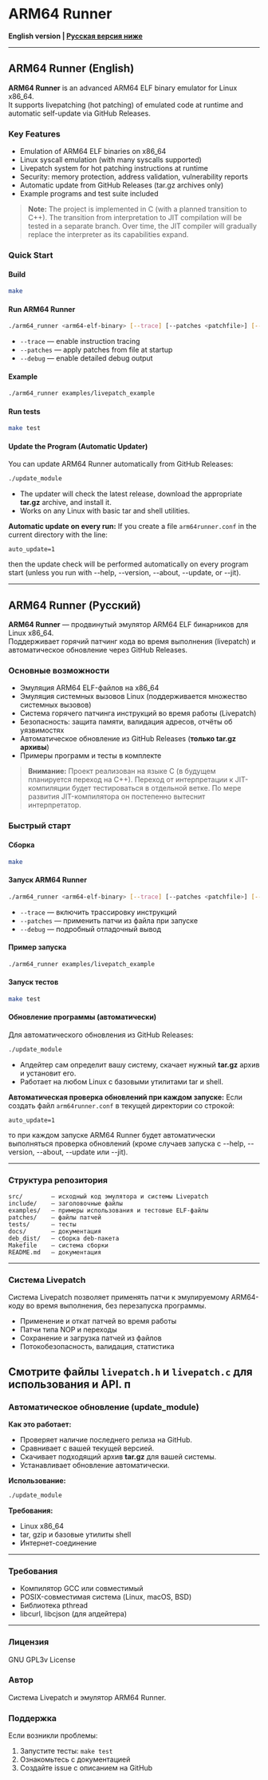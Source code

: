# ARM64 Runner

**English version | [Русская версия ниже](#arm64-runner-русский)**

---

## ARM64 Runner (English)

**ARM64 Runner** is an advanced ARM64 ELF binary emulator for Linux x86_64.  
It supports livepatching (hot patching) of emulated code at runtime and automatic self-update via GitHub Releases.

### Key Features
- Emulation of ARM64 ELF binaries on x86_64
- Linux syscall emulation (with many syscalls supported)
- Livepatch system for hot patching instructions at runtime
- Security: memory protection, address validation, vulnerability reports
- Automatic update from GitHub Releases (tar.gz archives only)
- Example programs and test suite included

> **Note:** The project is implemented in C (with a planned transition to C++). The transition from interpretation to JIT compilation will be tested in a separate branch. Over time, the JIT compiler will gradually replace the interpreter as its capabilities expand.

### Quick Start

#### Build
```bash
make
```

#### Run ARM64 Runner
```bash
./arm64_runner <arm64-elf-binary> [--trace] [--patches <patchfile>] [--debug]
```
- `--trace` — enable instruction tracing
- `--patches` — apply patches from file at startup
- `--debug` — enable detailed debug output

#### Example
```bash
./arm64_runner examples/livepatch_example
```

#### Run tests
```bash
make test
```

#### Update the Program (Automatic Updater)
You can update ARM64 Runner automatically from GitHub Releases:
```bash
./update_module
```
- The updater will check the latest release, download the appropriate **tar.gz** archive, and install it.
- Works on any Linux with basic tar and shell utilities.

**Automatic update on every run:**
If you create a file `arm64runner.conf` in the current directory with the line:
```
auto_update=1
```
then the update check will be performed automatically on every program start (unless you run with --help, --version, --about, --update, or --jit).

---

## ARM64 Runner (Русский)

**ARM64 Runner** — продвинутый эмулятор ARM64 ELF бинарников для Linux x86_64.  
Поддерживает горячий патчинг кода во время выполнения (livepatch) и автоматическое обновление через GitHub Releases.

### Основные возможности
- Эмуляция ARM64 ELF-файлов на x86_64
- Эмуляция системных вызовов Linux (поддерживается множество системных вызовов)
- Система горячего патчинга инструкций во время работы (Livepatch)
- Безопасность: защита памяти, валидация адресов, отчёты об уязвимостях
- Автоматическое обновление из GitHub Releases (**только tar.gz архивы**)
- Примеры программ и тесты в комплекте

> **Внимание:** Проект реализован на языке C (в будущем планируется переход на C++). Переход от интерпретации к JIT-компиляции будет тестироваться в отдельной ветке. По мере развития JIT-компилятора он постепенно вытеснит интерпретатор.

### Быстрый старт

#### Сборка
```bash
make
```

#### Запуск ARM64 Runner
```bash
./arm64_runner <arm64-elf-binary> [--trace] [--patches <patchfile>] [--debug]
```
- `--trace` — включить трассировку инструкций
- `--patches` — применить патчи из файла при запуске
- `--debug` — подробный отладочный вывод

#### Пример запуска
```bash
./arm64_runner examples/livepatch_example
```

#### Запуск тестов
```bash
make test
```

#### Обновление программы (автоматически)
Для автоматического обновления из GitHub Releases:
```bash
./update_module
```
- Апдейтер сам определит вашу систему, скачает нужный **tar.gz** архив и установит его.
- Работает на любом Linux с базовыми утилитами tar и shell.

**Автоматическая проверка обновлений при каждом запуске:**
Если создать файл `arm64runner.conf` в текущей директории со строкой:
```
auto_update=1
```
то при каждом запуске ARM64 Runner будет автоматически выполняться проверка обновлений (кроме случаев запуска с --help, --version, --about, --update или --jit).

---

### Структура репозитория

```
src/        — исходный код эмулятора и системы Livepatch
include/    — заголовочные файлы
examples/   — примеры использования и тестовые ELF-файлы
patches/    — файлы патчей
tests/      — тесты
docs/       — документация
deb_dist/   — сборка deb-пакета
Makefile    — система сборки
README.md   — документация
```

---

### Система Livepatch

Система Livepatch позволяет применять патчи к эмулируемому ARM64-коду во время выполнения, без перезапуска программы.

- Применение и откат патчей во время работы
- Патчи типа NOP и переходы
- Сохранение и загрузка патчей из файлов
- Потокобезопасность, валидация, статистика

Смотрите файлы `livepatch.h` и `livepatch.c` для  использования и API.
п
---

### Автоматическое обновление (update_module)

**Как это работает:**
- Проверяет наличие последнего релиза на GitHub.
- Сравнивает с вашей текущей версией.
- Скачивает подходящий архив **tar.gz** для вашей системы.
- Устанавливает обновление автоматически.

**Использование:**
```bash
./update_module
```

**Требования:**
- Linux x86_64
- tar, gzip и базовые утилиты shell
- Интернет-соединение

---

### Требования
- Компилятор GCC или совместимый
- POSIX-совместимая система (Linux, macOS, BSD)
- Библиотека pthread
- libcurl, libcjson (для апдейтера)

---

### Лицензия
GNU GPL3v License

### Автор
Система Livepatch и эмулятор ARM64 Runner.

### Поддержка
Если возникли проблемы:
1. Запустите тесты: `make test`
2. Ознакомьтесь с документацией
3. Создайте issue с описанием на GitHub
